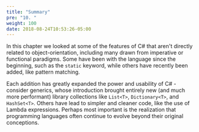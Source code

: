 ```yaml
---
title: "Summary"
pre: "10. "
weight: 100
date: 2018-08-24T10:53:26-05:00
---
```


In this chapter we looked at some of the features of C# that aren't directly related to object-orientation, including many drawn from imperative or functional paradigms.  Some have been with the language since the beginning, such as the `static` keyword, while others have recently been added, like pattern matching.  

Each addition has greatly expanded the power and usability of C# - consider generics, whose introduction brought entirely new (and much more performant) library collections like `List<T>`, `Dictionary<T>`, and `HashSet<T>`.  Others have lead to simpler and cleaner code, like the use of Lambda expressions.  Perhaps most important is the realization that programming languages often continue to evolve beyond their original conceptions.